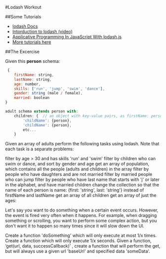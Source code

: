 #Lodash Workout

##Some Tutorials
- [lodash Docs](https://lodash.com/docs)
- [Intorduction to lodash (video)](https://egghead.io/lessons/core-javascript-introduction-to-lodash)
- [Applicative Programming In JavaScript With lodash.js](http://tech.pro/tutorial/1611/functional-javascript)
- [More tutorials here](http://bit.ly/1xSVC8R)

##The Excercise

Given this **person** schema:
```javascript
 {
	firstName: string,
	lastName: string,
	age: number,
	skills: ['run', 'jump', 'swim', 'dance'],
	gender: string (male / female),
	married: boolean
}
```
```javascript
adult schema extends person with:
	children: {  // an object with key-value pairs, as firstName: person
		'childName': {person},
		'childName': {person},
		etc...
	}
```

Given an array of adults perform the following tasks using lodash. Note that each task is a separate problems:

filter by age > 30 and has skills 'run' and 'swim'
filter by children who can swim or dance, and sort by gender and age
get an array of population, which contains all the people (adults and children) in the array
filter by people who have daughters and are not married
filter by married people who can jump
filter by people who have last name that starts with 'j' or later in the alphabet, and have married children
change the collection so that the name of each person is 
name:  {first: 'string', last: 'string'}
instead of firstName and lastName
get an array of all children
get an array of just the ages:

Let's say you want to do something when a certain event occurs. However, the event is fired very often when it happens. For example, when dragging something or scrolling, you want to perform some complex action, but you don't want it to happen so many times since it will slow down the UI.


Create a function 'doSomething' which will only execute at most 1/x times.
Create a function which will only execute 1/x seconds.
Given a function,  ‘get(url, data, successCallback)’ , create a function that will perform the get, but will always use a given url 'baseUrl' and specified data 'someData'.



